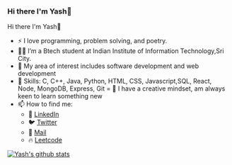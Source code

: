 ### Hi there I'm Yash👋

Hi there I'm Yash👋
- ⚡️ I love programming, problem solving, and poetry.
- 👨‍🎓 I’m a Btech student at Indian Institute of Information Technology,Sri City.
- 🔭 My area of interest includes software development and web development
- 🧠 Skills: C, C++, Java, Python, HTML, CSS, Javascript,SQL, React, Node, MongoDB, Express, Git
= 📶 I have a creative mindset, am always keen to learn something new
- 📫 How to find me: 
  - :office: [LinkedIn](https://www.linkedin.com/in/yash-gupta-32b821200/)
  - 🐦 [Twitter](https://twitter.com/twittyash33)
  - 📧 [Mail](yashguptaaa333@gmail.com)
  - 🔥 [Leetcode](https://leetcode.com/yashhhgupta/)


[![Yash's github stats](https://github-readme-stats.vercel.app/api?username=yashhhgupta&count_private=true&show_icons=true&theme=radical&hide_rank=false)](https://github.com/anuraghazra/github-readme-stats)


